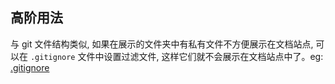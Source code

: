 ## 高阶用法

与 git 文件结构类似, 如果在展示的文件夹中有私有文件不方便展示在文档站点, 可以在 `.gitignore` 文件中设置过滤文件, 这样它们就不会展示在文档站点中了。eg: [.gitignore](https://github.com/MuYunyun/blog/blob/main/.gitignore)
